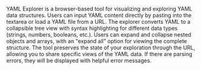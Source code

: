YAML Explorer is a browser-based tool for visualizing and exploring YAML data structures. Users can input YAML content directly by pasting into the textarea or load a YAML file from a URL. The explorer converts YAML to a collapsible tree view with syntax highlighting for different data types (strings, numbers, booleans, etc.). Users can expand and collapse nested objects and arrays, with an "expand all" option for viewing the complete structure. The tool preserves the state of your exploration through the URL, allowing you to share specific views of the YAML data. If there are parsing errors, they will be displayed with helpful error messages.

<!-- Generated from commit: ee48769f1bf8e56cad82db5a9207ca668f291162 -->